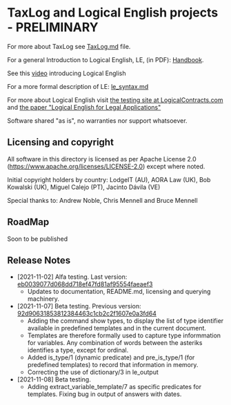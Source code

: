 # TaxLog and Logical English projects - PRELIMINARY

For more about TaxLog see [TaxLog.md](TaxLog.md) file.

For a general Introduction to Logical English, LE, (in PDF): [Handbook](le_handbook.pdf). 

See this [video](https://vimeo.com/643589682) introducing Logical English

For a more formal description of LE: [le_syntax.md](le_syntax.md)

For more about Logical English visit [the testing site at LogicalContracts.com](https://logicalenglish.logicalcontracts.com/example/LogicalEnglish.swinb) and [the paper "Logical English for Legal Applications"](http://www.doc.ic.ac.uk/~rak/papers/LE_for_LA.pdf)

Software shared "as is", no warranties nor support whatsoever. 

## Licensing and copyright

All software in this directory is licensed as per Apache License 2.0 (https://www.apache.org/licenses/LICENSE-2.0) except where noted.

Initial copyright holders by country: LodgeIT (AU), AORA Law (UK), Bob Kowalski (UK), Miguel Calejo (PT), Jacinto Dávila (VE)

Special thanks to: Andrew Noble, Chris Mennell and Bruce Mennell


## RoadMap

Soon to be published

##  <a name='Releases'></a>Release Notes

- [2021-11-02] Alfa testing. Last version: [eb0039077d068dd718ef47fd81af95554faeaef3](https://github.com/mcalejo/TaxKB/commit/eb0039077d068dd718ef47fd81af95554faeaef3)
	- Updates to documentation, README.md, licensing and querying machinery.
- [2021-11-07] Beta testing. Previous version: [92d90631853812384463c1cb2c2f1607e0a3fd64](https://github.com/mcalejo/TaxKB/commit/92d90631853812384463c1cb2c2f1607e0a3fd64)
	- Adding the command show types, to display the list of type identifier available in predefined templates and in the current document. 
	- Templates are therefore formally used to capture type informmation for variables. Any combination of words between the asteriks identifies a type, except for ordinal. 
	- Added is_type/1 (dynamic predicate) and pre_is_type/1 (for predefined templates) to record that information in memory. 
	- Correcting the use of dictionary/3 in le_output
- [2021-11-08] Beta testing. 
	- Adding extract_variable_template/7 as specific predicates for templates. Fixing bug in output of answers with dates. 
